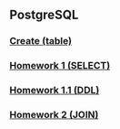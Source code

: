 ## PostgreSQL

### [Create (table)](PostgreSQL_Script_Tables.sql)

### [Homework 1 (SELECT)](PostgreSQL_Script_HW1.sql)

### [Homework 1.1 (DDL)](Postgresql_Script_HW1.1.sql)

### [Homework 2 (JOIN)](Postgresql_Script_HW2.sql)
